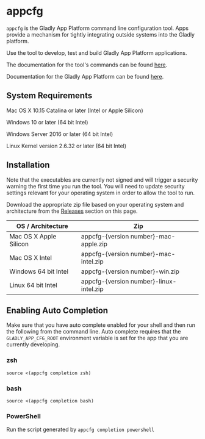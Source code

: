 # appcfg

`appcfg` is the Gladly App Platform command line configuration tool. Apps provide
a mechanism for tightly integrating outside systems into the Gladly platform.

Use the tool to develop, test and build Gladly App Platform applications.

The documentation for the tool's commands can be found [here](https://github.com/gladly/app-platform-appcfg/blob/master/docs/appcfg.md).

Documentation for the Gladly App Platform can be found [here](https://connect.gladly.com/docs/developer-tutorials/article/app-platform-overview/).

## System Requirements

Mac OS X 10.15 Catalina or later (Intel or Apple Silicon)

Windows 10 or later (64 bit Intel)

Windows Server 2016 or later (64 bit Intel)

Linux Kernel version 2.6.32 or later (64 bit Intel)

## Installation

Note that the executables are currently not signed and will trigger a security
warning the first time you run the tool. You will need to update security settings
relevant for your operating system in order to allow the tool to run.

Download the appropriate zip file based on your operating system and architecture
from the [Releases](https://github.com/gladly/app-platform-appcfg/releases) section on this page.

| OS / Architecture | Zip |
| ----------------- | --- |
| Mac OS X Apple Silicon | appcfg-{version number}-mac-apple.zip |
| Mac OS X Intel | appcfg-{version number}-mac-intel.zip |
| Windows 64 bit Intel | appcfg-{version number}-win.zip |
| Linux 64 bit Intel | appcfg-{version number}-linux-intel.zip |

## Enabling Auto Completion

Make sure that you have auto complete enabled for your shell and then run the
following from the command line. Auto complete requires that the `GLADLY_APP_CFG_ROOT` environment 
variable is set for the app that you are currently developing.

### zsh

`source <(appcfg completion zsh)`

### bash

`source <(appcfg completion bash)`

### PowerShell

Run the script generated by `appcfg completion powershell`
